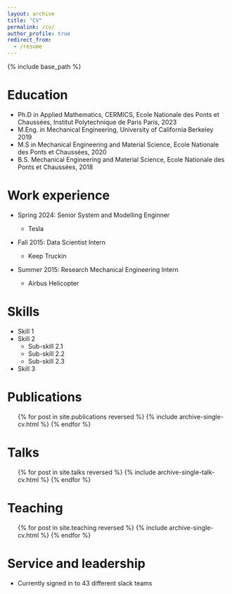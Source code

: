 ```yaml
---
layout: archive
title: "CV"
permalink: /cv/
author_profile: true
redirect_from:
  - /resume
---
```


{% include base_path %}

Education
======
* Ph.D in Applied Mathematics, CERMICS, Ecole Nationale des Ponts et Chaussées, Institut Polytechnique de Paris Paris, 2023
* M.Eng. in Mechanical Engineering, University of California Berkeley 2019
* M.S in Mechanical Engineering and Material Science, Ecole Nationale des Ponts et Chaussées, 2020
* B.S. Mechanical Engineering and Material Science, Ecole Nationale des Ponts et Chaussées, 2018

Work experience
======
* Spring 2024: Senior System and Modelling Enginner
  * Tesla

* Fall 2015: Data Scientist Intern
  * Keep Truckin

* Summer 2015: Research Mechanical Engineering Intern
  * Airbus Helicopter

  
Skills
======
* Skill 1
* Skill 2
  * Sub-skill 2.1
  * Sub-skill 2.2
  * Sub-skill 2.3
* Skill 3

Publications
======
  <ul>{% for post in site.publications reversed %}
    {% include archive-single-cv.html %}
  {% endfor %}</ul>
  
Talks
======
  <ul>{% for post in site.talks reversed %}
    {% include archive-single-talk-cv.html  %}
  {% endfor %}</ul>
  
Teaching
======
  <ul>{% for post in site.teaching reversed %}
    {% include archive-single-cv.html %}
  {% endfor %}</ul>
  
Service and leadership
======
* Currently signed in to 43 different slack teams
